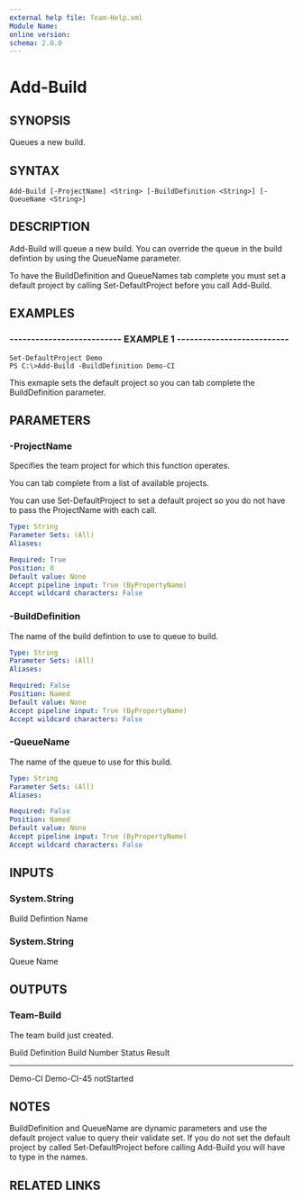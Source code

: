 ```yaml
---
external help file: Team-Help.xml
Module Name: 
online version: 
schema: 2.0.0
---
```


# Add-Build

## SYNOPSIS
Queues a new build.

## SYNTAX

```
Add-Build [-ProjectName] <String> [-BuildDefinition <String>] [-QueueName <String>]
```

## DESCRIPTION
Add-Build will queue a new build.
You can override the queue in the build defintion by using the QueueName parameter.

To have the BuildDefinition and QueueNames tab complete you must set a default project by calling Set-DefaultProject before you call Add-Build.

## EXAMPLES

### -------------------------- EXAMPLE 1 --------------------------
```
Set-DefaultProject Demo
PS C:\>Add-Build -BuildDefinition Demo-CI
```

This exmaple sets the default project so you can tab complete the BuildDefinition parameter.

## PARAMETERS

### -ProjectName
Specifies the team project for which this function operates.

You can tab complete from a list of available projects.

You can use Set-DefaultProject to set a default project so
you do not have to pass the ProjectName with each call.

```yaml
Type: String
Parameter Sets: (All)
Aliases: 

Required: True
Position: 0
Default value: None
Accept pipeline input: True (ByPropertyName)
Accept wildcard characters: False
```

### -BuildDefinition
The name of the build defintion to use to queue to build.

```yaml
Type: String
Parameter Sets: (All)
Aliases: 

Required: False
Position: Named
Default value: None
Accept pipeline input: True (ByPropertyName)
Accept wildcard characters: False
```

### -QueueName
The name of the queue to use for this build.

```yaml
Type: String
Parameter Sets: (All)
Aliases: 

Required: False
Position: Named
Default value: None
Accept pipeline input: True (ByPropertyName)
Accept wildcard characters: False
```

## INPUTS

### System.String
Build Defintion Name

### System.String
Queue Name

## OUTPUTS

### Team-Build
The team build just created.

Build Definition Build Number  Status     Result
---------------- ------------  ------     ------
Demo-CI           Demo-CI-45   notStarted

## NOTES
BuildDefinition and QueueName are dynamic parameters and use the default project value to query their validate set. 
If you do not set the default project by called Set-DefaultProject before calling Add-Build you will have to type in the names.

## RELATED LINKS

